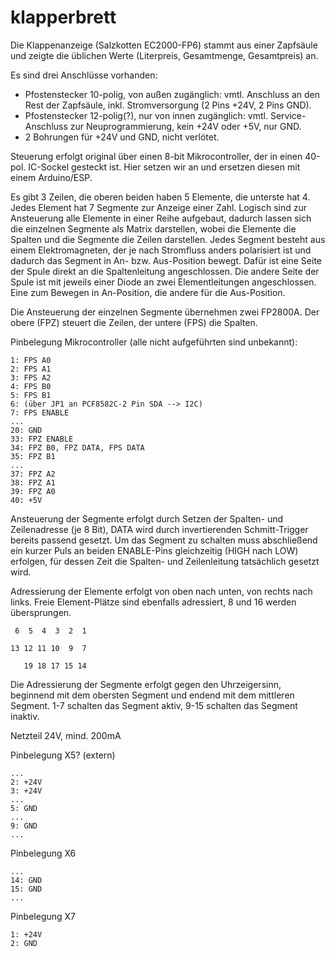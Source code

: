 # klapperbrett

Die Klappenanzeige (Salzkotten EC2000-FP6) stammt aus einer Zapfsäule und zeigte die üblichen Werte (Literpreis, Gesamtmenge, Gesamtpreis) an.

Es sind drei Anschlüsse vorhanden:
* Pfostenstecker 10-polig, von außen zugänglich: vmtl. Anschluss an den Rest der Zapfsäule, inkl. Stromversorgung (2 Pins +24V, 2 Pins GND).
* Pfostenstecker 12-polig(?), nur von innen zugänglich: vmtl. Service-Anschluss zur Neuprogrammierung, kein +24V oder +5V, nur GND.
* 2 Bohrungen für +24V und GND, nicht verlötet.

Steuerung erfolgt original über einen 8-bit Mikrocontroller, der in einen 40-pol. IC-Sockel gesteckt ist. Hier setzen wir an und ersetzen diesen mit einem Arduino/ESP.

Es gibt 3 Zeilen, die oberen beiden haben 5 Elemente, die unterste hat 4. Jedes Element hat 7 Segmente zur Anzeige einer Zahl. Logisch sind zur Ansteuerung alle Elemente in einer Reihe aufgebaut, dadurch lassen sich die einzelnen Segmente als Matrix darstellen, wobei die Elemente die Spalten und die Segmente die Zeilen darstellen. Jedes Segment besteht aus einem Elektromagneten, der je nach Stromfluss anders polarisiert ist und dadurch das Segment in An- bzw. Aus-Position bewegt. Dafür ist eine Seite der Spule direkt an die Spaltenleitung angeschlossen. Die andere Seite der Spule ist mit jeweils einer Diode an zwei Elementleitungen angeschlossen. Eine zum Bewegen in An-Position, die andere für die Aus-Position.

Die Ansteuerung der einzelnen Segmente übernehmen zwei FP2800A. Der obere (FPZ) steuert die Zeilen, der untere (FPS) die Spalten.

Pinbelegung Mikrocontroller (alle nicht aufgeführten sind unbekannt):
```
1: FPS A0
2: FPS A1
3: FPS A2
4: FPS B0
5: FPS B1
6: (über JP1 an PCF8582C-2 Pin SDA --> I2C)
7: FPS ENABLE
...
20: GND
33: FPZ ENABLE
34: FPZ B0, FPZ DATA, FPS DATA
35: FPZ B1
...
37: FPZ A2
38: FPZ A1
39: FPZ A0
40: +5V
```


Ansteuerung der Segmente erfolgt durch Setzen der Spalten- und Zeilenadresse (je 8 Bit), DATA wird durch invertierenden Schmitt-Trigger bereits passend gesetzt. Um das Segment zu schalten muss abschließend ein kurzer Puls an beiden ENABLE-Pins gleichzeitig (HIGH nach LOW) erfolgen, für dessen Zeit die Spalten- und Zeilenleitung tatsächlich gesetzt wird.

Adressierung der Elemente erfolgt von oben nach unten, von rechts nach links. Freie Element-Plätze sind ebenfalls adressiert, 8 und 16 werden übersprungen.

```
 6  5  4  3  2  1

13 12 11 10  9  7

   19 18 17 15 14
```


Die Adressierung der Segmente erfolgt gegen den Uhrzeigersinn, beginnend mit dem obersten Segment und endend mit dem mittleren Segment. 1-7 schalten das Segment aktiv, 9-15 schalten das Segment inaktiv.

Netzteil 24V, mind. 200mA
 
Pinbelegung X5? (extern)
```
...
2: +24V
3: +24V
...
5: GND
...
9: GND
...
```
 
Pinbelegung X6
 
```
... 
14: GND
15: GND
...
```
 
Pinbelegung X7
 
```
1: +24V
2: GND
```